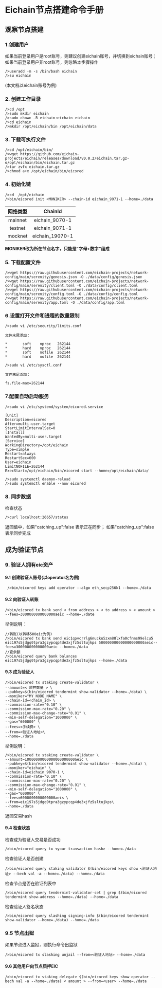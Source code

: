 # Eichain节点搭建命令手册

## 观察节点搭建
### 1.创建用户
如果当前登录用户是root账号，则建议创建eichain账号，并切换到eichain账号；如果当前登录用户非root账号，则忽略本步骤操作  
  
    />useradd -m -s /bin/bash eichain  
    />su eichain  
  
(本文档以eichain账号为例)  
  
### 2. 创建工作目录
    />cd /opt  
    />sudo mkdir eichain  
    />sudo chown –R eichain:eichain eichain  
    />cd eichain  
    />mkdir /opt/eichain/bin /opt/eichain/data  
  
### 3. 下载可执行文件
    />cd /opt/eichain/bin/ 
    />wget https://github.com/eichain-projects/eichain/releases/download/v0.0.2/eichain.tar.gz-o/opt/eichain/bin/eichain.tar.gz  
    />tar zvfx eichain.tar.gz  
    />chmod a+x /opt/eichain/bin/eicored  
  
### 4.  初始化链
    />cd  /opt/eichain  
    />bin/eicored init <MONIKER> --chain-id eichain_9071-1 --home=./data  
    
| 网络类型 | ChainId |  
|:-------:|:------:|  
| mainnet | eichain_9070-1 |  
|testnet | eichain_9071-1 |  
| mocknet | eichain_19070-1 |  
  
**MONIKER改为所在节点名字，只能是"字母+数字"组成**  
  
### 5. 下载配置文件
    />wget https://raw.githubusercontent.com/eichain-projects/network-config/main/serenity/genesis.json -O ./data/config/genesis.json  
    />wget https://raw.githubusercontent.com/eichain-projects/network-config/main/serenity/client.toml -O ./data/config/client.toml  
    />wget https://raw.githubusercontent.com/eichain-projects/network-config/main/serenity/config.toml -O ./data/config/config.toml  
    />wget https://raw.githubusercontent.com/eichain-projects/network-config/main/serenity/app.toml -O ./data/config/app.toml  
  
### 6.设置打开文件和进程的数量限制
    />sudo vi /etc/security/limits.conf  
    
    文件末尾添加：  
  
    *       soft    nproc   262144
    *       hard    nproc   262144
    *       soft    nofile  262144
    *       hard    nofile  262144  
    
    />sudo vi /etc/sysctl.conf  
    
    文件末尾添加：  

    fs.file-max=262144  
  
### 7.配置自动启动服务
    />sudo vi /etc/systemd/system/eicored.service  
    
    [Unit]  
    Description=eicored  
    After=multi-user.target  
    StartLimitIntervalSec=0  
    [Install]  
    WantedBy=multi-user.target  
    [Service]  
    WorkingDirectory=/opt/eichain  
    Type=simple  
    Restart=always  
    RestartSec=600  
    User=eichain  
    LimitNOFILE=262144  
    ExecStart=/opt/eichain/bin/eicored start --home=/opt/eichain/data/  
   
    />sudo systemctl daemon-reload  
    />sudo systemctl enable --now eicored  
  
### 8. 同步数据
检查状态  

    />curl localhost:26657/status  
    
返回值中，如果"catching_up":false 表示正在同步； 如果"catching_up":false 表示同步完成  
  
## 成为验证节点
### 9. 验证人拥有eic资产
#### 9.1 创建验证人账号(以operator名为例)  

     />bin/eicored keys add operator --algo eth_secp256k1 --home=./data  
  
#### 9.2 向验证人转账

    />bin/eicored tx bank send < from address > < to address > < amount > --fees=3000000000000000aeic --home=./date  
举例说明：  

    //转账(以转移500eic为例)  
    />bin/eicored tx bank send eic1qpvcrrlg6nucku5zxm88lxfa0cfnms99elcu5 eic197s5jdgq0tpra3gzypcqp4de3xjfz5sltujkps 500000000000000000000aeic--fees=300000000000000aeic --home=./data  
    //查余额  
    />bin/eicored query bank balances eic197s5jdgq0tpra3gzypcqp4de3xjfz5sltujkps --home=./data  
  
#### 9.3 成为验证人
    />bin/eicored tx staking create-validator \
    --amount=< 质押数量 > \
    --pubkey=$(bin/eicored tendermint show-validator --home=./data) \
    --moniker="MY_NODE_NAME" \
    --chain-id=<chain_id> \
    --commission-rate="0.10" \
    --commission-max-rate="0.20" \
    --commission-max-change-rate="0.01" \
    --min-self-delegation="1000000" \
    --gas="600000" \
    --fees=<手续费> \
    --from=<验证人地址>\
    --home=./data  

举例说明：  

    />bin/eicored tx staking create-validator \
    --amount=10000000000000000000000aeic \
    --pubkey=$(bin/eicored tendermint show-validator --home=./data) \
    --moniker="eichain" \
    --chain-id=eichain_9070-1 \
    --commission-rate="0.10" \
    --commission-max-rate="0.20" \
    --commission-max-change-rate="0.01" \
    --min-self-delegation="1000000" \
    --gas="600000" \
    --fees=6000000000000000aeis \
    --from=eic197s5jdgq0tpra3gzypcqp4de3xjfz5sltujkps\
    --home=./data  
    
返回交易hash  

#### 9.4 检查状态
检查成为验证人交易是否成功  

    />bin/eicored query tx <your transaction hash> --home=./data
  
检查验证人是否创建

    />bin/eicored query staking validator $(bin/eicored keys show <验证人地址> --bech val -a --home=./data) --home=./data  

检查节点是否在验证列表中

    />bin/eicored query tendermint-validator-set | grep $(bin/eicored tendermint show-address --home=./data) --home=./data  
  
检查验证人签名状态  

    />bin/eicored query slashing signing-info $(bin/eicored tendermint show-validator --home=./data) --home=./data  
  
### 9.5 节点出狱
如果节点进入监狱，则执行命令出监狱  

    />bin/eicored tx slashing unjail --from=<验证人地址> --home=./data

#### 9.6 其他用户向节点质押EIC  

    />bin/eicored tx staking delegate $(bin/eicored keys show operator --bech val -a --home=./data) < amount > --from=<user> --home=./data
  

